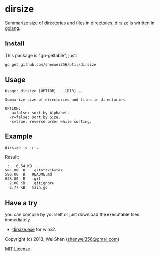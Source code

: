 dirsize
========

Summarize size of directories and files in directories.
dirsize is wiritten in [golang](http://golang.org).

Install
-------
This package is "go-gettable", just:

    go get github.com/shenwei356/util/dirsize

Usage
-----
    
    Usage: dirsize [OPTION]... [DIR]...

    Summarize size of directories and files in directories.

    OPTION:
      -a=false: sort by Alphabet.
      -r=false: sort by Size.
      -s=true: reverse order while sorting.

Example
-------
    
    dirsize -s -r .

Result:

    .:   6.54 KB
    505.00  B	.gitattributes
    596.00  B	README.md
    628.00  B	.git
      2.08 KB	.gitignore
      2.77 KB	main.go

Have a try
----------
you can compile by yourself or just download the executable files immediately.

- [dirsize.exe](https://github.com/shenwei356/dirsize/blob/master/dirsize.exe) for win32.

      
Copyright (c) 2013, Wei Shen (shenwei356@gmail.com)

[MIT License](https://github.com/shenwei356/dirsize/blob/master/LICENSE)